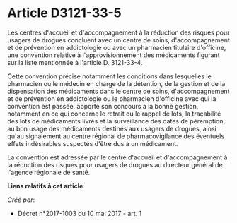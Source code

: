 # Article D3121-33-5

Les centres d'accueil et d'accompagnement à la réduction des risques pour usagers de drogues concluent avec un centre de
soins, d'accompagnement et de prévention en addictologie ou avec un pharmacien titulaire d'officine, une convention relative
à l'approvisionnement des médicaments figurant sur la liste mentionnée à l'article D. 3121-33-4.

Cette convention précise notamment les conditions dans lesquelles le pharmacien ou le médecin en charge de la détention, de
la gestion et de la dispensation des médicaments dans le centre de soins, d'accompagnement et de prévention en addictologie
ou le pharmacien d'officine avec qui la convention est passée, apporte son concours à la bonne gestion, notamment en ce qui
concerne le retrait ou le rappel de lots, la traçabilité des lots de médicaments livrés et la surveillance des dates de
péremption, au bon usage des médicaments destinés aux usagers de drogues, ainsi qu'au signalement au centre régional de
pharmacovigilance des éventuels effets indésirables suspectés d'être dus à un médicament.

La convention est adressée par le centre d'accueil et d'accompagnement à la réduction des risques pour usagers de drogues au
directeur général de l'agence régionale de santé.

**Liens relatifs à cet article**

_Créé par_:

  - Décret n°2017-1003 du 10 mai 2017 - art. 1
